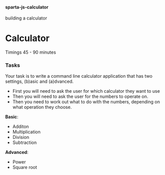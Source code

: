 #### sparta-js-calculator
building a calculator

# Calculator

Timings
45 - 90 minutes

### Tasks
Your task is to write a command line calculator application that has two settings, (b)asic and (a)dvanced.
- First you will need to ask the user for which calculator they want to use
- Then you will need to ask the user for the numbers to operate on.
- Then you need to work out what to do with the numbers, depending on what operation they choose.

**Basic**:
- Additon
- Multiplication
- Division
- Subtraction

**Advanced**:
- Power
- Square root
